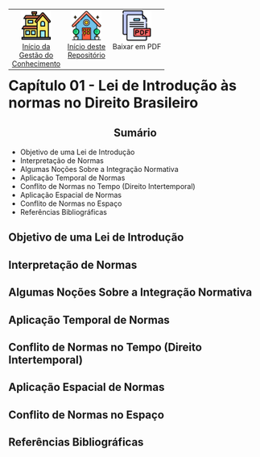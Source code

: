 <table align="right" border="0">
  <tr>
    <td align="center" valign="top">
      <a href="https://github.com/dnlclaudino/gestao-do-conhecimento#readme">
        <img src="https://github.com/dnlclaudino/imagens/blob/master/icones/icone-casa3.png?raw=true" heigh="60" width="60"><br>Início da <br>Gestão do <br>Conhecimento
      </a>
    </td>
    <td align="center" valign="top">
      <a href="./README.md"> 
        <img src="https://github.com/dnlclaudino/imagens/blob/master/icones/icone-casa2.png?raw=true" heigh="60" width="60"><br>Início deste <br>Repositório
      </a> 
    </td>
    <td align="center" valign="top">
      <!-- <a href="https://github.com/dnlclaudino/direito-civil#readme"> -->
        <img src="https://github.com/dnlclaudino/imagens/blob/master/icones-aplicativos/pdf/pdf.png?raw=true" heigh="60" width="60"><br>Baixar em PDF
      <!-- </a> -->
    </td>
  </tr>
</table><br><br><br><br><br><br>

<!-- TOC ignore:true -->
# Capítulo 01 - Lei de Introdução às normas no Direito Brasileiro

<center><h2>Sumário</h2></center>

<!-- TOC -->

  - Objetivo de uma Lei de Introdução
  - Interpretação de Normas
  - Algumas Noções Sobre a Integração Normativa
  - Aplicação Temporal de Normas
  - Conflito de Normas no Tempo (Direito Intertemporal)
  - Aplicação Espacial de Normas
  - Conflito de Normas no Espaço
  - Referências Bibliográficas

<!-- /TOC -->

## Objetivo de uma Lei de Introdução

## Interpretação de Normas

## Algumas Noções Sobre a Integração Normativa

## Aplicação Temporal de Normas

## Conflito de Normas no Tempo (Direito Intertemporal)

## Aplicação Espacial de Normas

## Conflito de Normas no Espaço

## Referências Bibliográficas

[^VENOSA-2001]: VENOSA, Silvo de Salvo. Direito Civil: Parte Geral. São Paulo: Atlas, 2001.